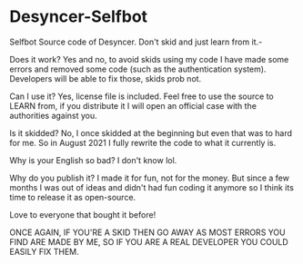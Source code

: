 # Desyncer-Selfbot
Selfbot Source code of Desyncer. Don't skid and just learn from it.-

Does it work?
Yes and no, to avoid skids using my code I have made some errors and removed some code (such as the authentication system). Developers will be able to fix those, skids prob not. 

Can I use it?
Yes, license file is included. Feel free to use the source to LEARN from, if you distribute it I will open an official case with the authorities against you.

Is it skidded?
No, I once skidded at the beginning but even that was to hard for me. So in August 2021 I fully rewrite the code to what it currently is.

Why is your English so bad?
I don't know lol.

Why do you publish it?
I made it for fun, not for the money. But since a few months I was out of ideas and didn't had fun coding it anymore so I think its time to release it as open-source.


Love to everyone that bought it before!

ONCE AGAIN, IF YOU'RE A SKID THEN GO AWAY AS MOST ERRORS YOU FIND ARE MADE BY ME, SO IF YOU ARE A REAL DEVELOPER YOU COULD EASILY FIX THEM.
